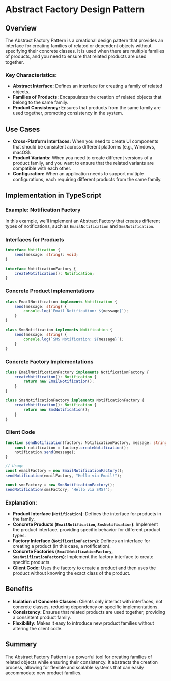 # Abstract Factory Design Pattern

## Overview

The Abstract Factory Pattern is a creational design pattern that provides an interface for creating families of related or dependent objects without specifying their concrete classes. It is used when there are multiple families of products, and you need to ensure that related products are used together.

### Key Characteristics:
- **Abstract Interface:** Defines an interface for creating a family of related objects.
- **Families of Products:** Encapsulates the creation of related objects that belong to the same family.
- **Product Consistency:** Ensures that products from the same family are used together, promoting consistency in the system.

## Use Cases
- **Cross-Platform Interfaces:** When you need to create UI components that should be consistent across different platforms (e.g., Windows, macOS).
- **Product Variants:** When you need to create different versions of a product family, and you want to ensure that the related variants are compatible with each other.
- **Configuration:** When an application needs to support multiple configurations, each requiring different products from the same family.

## Implementation in TypeScript

### Example: Notification Factory

In this example, we'll implement an Abstract Factory that creates different types of notifications, such as `EmailNotification` and `SmsNotification`.

### Interfaces for Products

```typescript
interface Notification {
    send(message: string): void;
}

interface NotificationFactory {
    createNotification(): Notification;
}
```

### Concrete Product Implementations

```typescript
class EmailNotification implements Notification {
    send(message: string) {
        console.log(`Email Notification: ${message}`);
    }
}

class SmsNotification implements Notification {
    send(message: string) {
        console.log(`SMS Notification: ${message}`);
    }
}
```

### Concrete Factory Implementations

```typescript
class EmailNotificationFactory implements NotificationFactory {
    createNotification(): Notification {
        return new EmailNotification();
    }
}

class SmsNotificationFactory implements NotificationFactory {
    createNotification(): Notification {
        return new SmsNotification();
    }
}
```

### Client Code

```typescript
function sendNotification(factory: NotificationFactory, message: string) {
    const notification = factory.createNotification();
    notification.send(message);
}

// Usage
const emailFactory = new EmailNotificationFactory();
sendNotification(emailFactory, "Hello via Email!");

const smsFactory = new SmsNotificationFactory();
sendNotification(smsFactory, "Hello via SMS!");
```

### Explanation:
- **Product Interface (`Notification`)**: Defines the interface for products in the family.
- **Concrete Products (`EmailNotification`, `SmsNotification`)**: Implement the product interface, providing specific behavior for different product types.
- **Factory Interface (`NotificationFactory`)**: Defines an interface for creating a product (in this case, a notification).
- **Concrete Factories (`EmailNotificationFactory`, `SmsNotificationFactory`)**: Implement the factory interface to create specific products.
- **Client Code:** Uses the factory to create a product and then uses the product without knowing the exact class of the product.

## Benefits
- **Isolation of Concrete Classes:** Clients only interact with interfaces, not concrete classes, reducing dependency on specific implementations.
- **Consistency:** Ensures that related products are used together, providing a consistent product family.
- **Flexibility:** Makes it easy to introduce new product families without altering the client code.

## Summary
The Abstract Factory Pattern is a powerful tool for creating families of related objects while ensuring their consistency. It abstracts the creation process, allowing for flexible and scalable systems that can easily accommodate new product families.